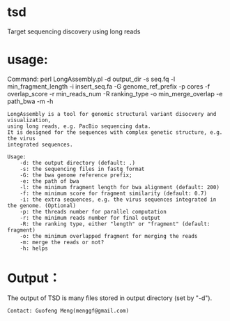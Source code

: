 # tsd
Target sequencing discovery using long reads
# usage:

 Command: perl LongAssembly.pl -d output_dir -s seq.fq -l min_fragment_length
                  -i insert_seq.fa -G genome_ref_prefix -p cores -f overlap_score
                  -r min_reads_num -R ranking_type -o min_merge_overlap -e path_bwa
                  -m -h
				  
    LongAssembly is a tool for genomic structural variant disocvery and visualization, 
    using long reads, e.g. PacBio sequencing data.
    It is designed for the sequences with complex genetic structure, e.g. the virus 
    integrated sequences.
	
    Usage:
        -d: the output directory (default: .)
        -s: the sequencing files in fastq format
        -G: the bwa genome reference prefix;
        -e: the path of bwa
        -l: the minimum fragment length for bwa alignment (default: 200)
        -f: the minimum score for fragment similarity (default: 0.7)
        -i: the extra sequences, e.g. the virus sequences integrated in the genome. (Optional)
        -p: the threads number for parallel computation
        -r: the minimum reads number for final output
        -R: the ranking type, either "length" or "fragment" (default: fragment)
        -o: the minimum overlapped fragment for merging the reads
        -m: merge the reads or not?
        -h: helps
	
# Output：
The output of TSD is many files stored in output directory (set by "-d"). 
	
    Contact: Guofeng Meng(menggf@gmail.com)
